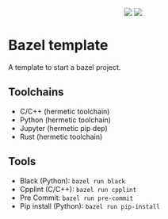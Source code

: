 <p align="center">

<img src=https://github.com/hexdae/template/actions/workflows/linux.yml/badge.svg href=https://github.com/hexdae/template/actions/workflows/linux.yml>
<img src=https://github.com/hexdae/template/actions/workflows/mac.yml/badge.svg href=https://github.com/hexdae/template/actions/workflows/mac.yml>

</p>

# Bazel template

A template to start a bazel project.

## Toolchains

- C/C++ (hermetic toolchain)
- Python (hermetic toolchain)
- Jupyter (hermetic pip dep)
- Rust (hermetic toolchain)

## Tools

- Black (Python): `bazel run black`
- Cpplint (C/C++): `bazel run cpplint`
- Pre Commit: `bazel run pre-commit`
- Pip install (Python): `bazel run pip-install`
